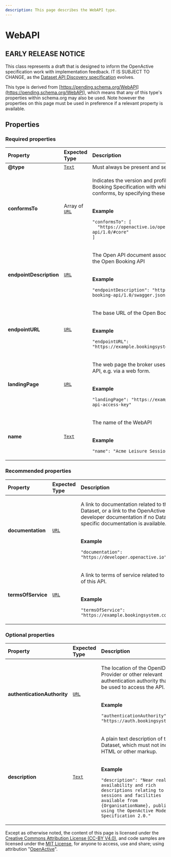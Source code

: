 ```yaml
---
description: This page describes the WebAPI type.
---
```


# WebAPI

## **EARLY RELEASE NOTICE**

This class represents a draft that is designed to inform the OpenActive specification work with implementation feedback. IT IS SUBJECT TO CHANGE, as the [Dataset API Discovery specification](https://openactive.io/dataset-api-discovery/EditorsDraft/) evolves.

This type is derived from [https://pending.schema.org/WebAPI](https://pending.schema.org/WebAPI), which means that any of this type's properties within schema.org may also be used. Note however the properties on this page must be used in preference if a relevant property is available.

## **Properties**

### **Required properties**

<table>
  <thead>
    <tr>
      <th style="text-align:left">Property</th>
      <th style="text-align:left">Expected Type</th>
      <th style="text-align:left">Description</th>
    </tr>
  </thead>
  <tbody>
    <tr>
      <td style="text-align:left"><b>@type</b>
      </td>
      <td style="text-align:left"> <a href="https://schema.org/Text"><code>Text</code></a>
      </td>
      <td style="text-align:left">Must always be present and set to <code>&quot;@type&quot;: &quot;WebAPI&quot;</code>
      </td>
    </tr>
    <tr>
      <td style="text-align:left"><b>conformsTo</b>
      </td>
      <td style="text-align:left">Array of <a href="https://schema.org/URL"><code>URL</code></a>
      </td>
      <td style="text-align:left">
        <p>Indicates the version and profiles of OpenActive Open Booking Specification
          with which this WebAPI conforms, by specifying these as URLs.</p>
        <p>
          <br /><b>Example</b>
        </p>
        <p><code>&quot;conformsTo&quot;: [<br />  &quot;https://openactive.io/open-booking-api/1.0/#core&quot;<br />]</code>
        </p>
      </td>
    </tr>
    <tr>
      <td style="text-align:left"><b>endpointDescription</b>
      </td>
      <td style="text-align:left"> <a href="https://schema.org/URL"><code>URL</code></a>
      </td>
      <td style="text-align:left">
        <p>The Open API document associated with this version of the Open Booking
          API</p>
        <p>
          <br /><b>Example</b>
        </p>
        <p><code>&quot;endpointDescription&quot;: &quot;https://openactive.io/open-booking-api/1.0/swagger.json&quot;</code>
        </p>
      </td>
    </tr>
    <tr>
      <td style="text-align:left"><b>endpointURL</b>
      </td>
      <td style="text-align:left"> <a href="https://schema.org/URL"><code>URL</code></a>
      </td>
      <td style="text-align:left">
        <p>The base URL of the Open Booking API</p>
        <p>
          <br /><b>Example</b>
        </p>
        <p><code>&quot;endpointURL&quot;: &quot;https://example.bookingsystem.com/api/openbooking&quot;</code>
        </p>
      </td>
    </tr>
    <tr>
      <td style="text-align:left"><b>landingPage</b>
      </td>
      <td style="text-align:left"> <a href="https://schema.org/URL"><code>URL</code></a>
      </td>
      <td style="text-align:left">
        <p>The web page the broker uses to obtain access to the API, e.g. via a web
          form.</p>
        <p>
          <br /><b>Example</b>
        </p>
        <p><code>&quot;landingPage&quot;: &quot;https://exampleforms.com/get-me-an-api-access-key&quot;</code>
        </p>
      </td>
    </tr>
    <tr>
      <td style="text-align:left"><b>name</b>
      </td>
      <td style="text-align:left"> <a href="https://schema.org/Text"><code>Text</code></a>
      </td>
      <td style="text-align:left">
        <p>The name of the WebAPI</p>
        <p>
          <br /><b>Example</b>
        </p>
        <p><code>&quot;name&quot;: &quot;Acme Leisure Sessions and Facilities&quot;</code>
        </p>
      </td>
    </tr>
  </tbody>
</table>

### **Recommended properties**

<table>
  <thead>
    <tr>
      <th style="text-align:left">Property</th>
      <th style="text-align:left">Expected Type</th>
      <th style="text-align:left">Description</th>
    </tr>
  </thead>
  <tbody>
    <tr>
      <td style="text-align:left"><b>documentation</b>
      </td>
      <td style="text-align:left"> <a href="https://schema.org/URL"><code>URL</code></a>
      </td>
      <td style="text-align:left">
        <p>A link to documentation related to the Dataset, or a link to the OpenActive
          developer documentation if no Dataset-specific documentation is available.</p>
        <p>
          <br /><b>Example</b>
        </p>
        <p><code>&quot;documentation&quot;: &quot;https://developer.openactive.io&quot;</code>
        </p>
      </td>
    </tr>
    <tr>
      <td style="text-align:left"><b>termsOfService</b>
      </td>
      <td style="text-align:left"> <a href="https://schema.org/URL"><code>URL</code></a>
      </td>
      <td style="text-align:left">
        <p>A link to terms of service related to the use of this API.</p>
        <p>
          <br /><b>Example</b>
        </p>
        <p><code>&quot;termsOfService&quot;: &quot;https://example.bookingsystem.com/terms&quot;</code>
        </p>
      </td>
    </tr>
  </tbody>
</table>

### **Optional properties**

<table>
  <thead>
    <tr>
      <th style="text-align:left">Property</th>
      <th style="text-align:left">Expected Type</th>
      <th style="text-align:left">Description</th>
    </tr>
  </thead>
  <tbody>
    <tr>
      <td style="text-align:left"><b>authenticationAuthority</b>
      </td>
      <td style="text-align:left"> <a href="https://schema.org/URL"><code>URL</code></a>
      </td>
      <td style="text-align:left">
        <p>The location of the OpenID Provider or other relevant authentication authority
          that may be used to access the API.</p>
        <p>
          <br /><b>Example</b>
        </p>
        <p><code>&quot;authenticationAuthority&quot;: &quot;https://auth.bookingsystem.com&quot;</code>
        </p>
      </td>
    </tr>
    <tr>
      <td style="text-align:left"><b>description</b>
      </td>
      <td style="text-align:left"> <a href="https://schema.org/Text"><code>Text</code></a>
      </td>
      <td style="text-align:left">
        <p>A plain text description of the Dataset, which must not include HTML or
          other markup.</p>
        <p>
          <br /><b>Example</b>
        </p>
        <p><code>&quot;description&quot;: &quot;Near real-time availability and rich descriptions relating to the sessions and facilities available from {OrganisationName}, published using the OpenActive Modelling Specification 2.0.&quot;</code>
        </p>
      </td>
    </tr>
  </tbody>
</table>

Except as otherwise noted, the content of this page is licensed under the [Creative Commons Attribution License \(CC-BY V4.0\)](https://creativecommons.org/licenses/by/4.0/), and code samples are licensed under the [MIT License](https://opensource.org/licenses/MIT), for anyone to access, use and share; using attribution "[OpenActive](https://www.openactive.io/)".

